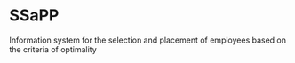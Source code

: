 # SSaPP
Information system for the selection and placement of employees based on the criteria of optimality

